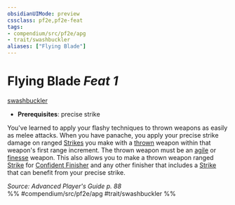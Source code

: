 ```yaml
---
obsidianUIMode: preview
cssclass: pf2e,pf2e-feat
tags:
- compendium/src/pf2e/apg
- trait/swashbuckler
aliases: ["Flying Blade"]
---
```

# Flying Blade  *Feat 1*  
[swashbuckler](/rules/traits/swashbuckler-apg.md)  

- **Prerequisites**: precise strike

You've learned to apply your flashy techniques to thrown weapons as easily as melee attacks. When you have panache, you apply your precise strike damage on ranged [Strikes](/rules/actions/strike.md) you make with a [thrown](/rules/traits/thrown.md) weapon within that weapon's first range increment. The thrown weapon must be an [agile](/rules/traits/agile.md) or [finesse](/rules/traits/finesse.md) weapon. This also allows you to make a thrown weapon ranged [Strike](/rules/actions/strike.md) for [Confident Finisher](/rules/actions/confident-finisher-apg.md) and any other finisher that includes a [Strike](/rules/actions/strike.md) that can benefit from your precise strike.

*Source: Advanced Player's Guide p. 88*  
%% #compendium/src/pf2e/apg #trait/swashbuckler %%